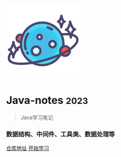 <!-- _coverpage.md -->

![logo](_img/logo.png)

# Java-notes <small>2023</small>

> Java学习笔记

### 数据结构、中间件、工具类、数据处理等

[仓库地址](https://gitee.com/cn_up/java-notes)
[开始学习](#java笔记)